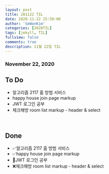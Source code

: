 ```yaml
---
layout: post
title: 201122 TIL
date: 2020-11-22 15:50:00
author: 'SeWonKim'
categories: [2020TIL]
tags: [jekyll, TIL]
fullview: false
comments: true
description: 11월 22일 TIL
---
```


### November 22, 2020

## To Do

- 알고리즘 2117 홈 방범 서비스
- happy house join page markup
- JWT 로그인 공부
- 체크해방 room list markup - header & select

&nbsp;
&nbsp;

## Done

- ✅알고리즘 2117 홈 방범 서비스
- ✅happy house join page markup
- 🔺JWT 로그인 공부
- ❌체크해방 room list markup - header & select

&nbsp;
&nbsp;
